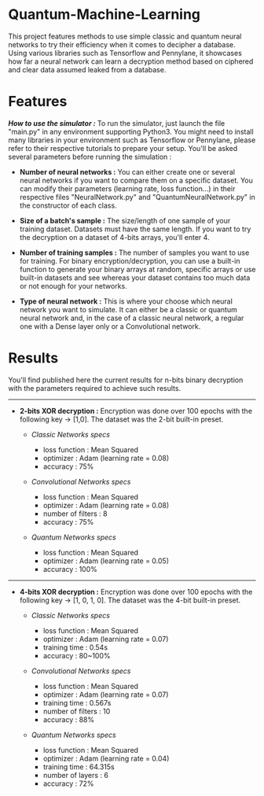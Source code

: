 # Quantum-Machine-Learning

  This project features methods to use simple classic and quantum neural networks to try their efficiency when it comes to decipher a database. Using various libraries such as Tensorflow and Pennylane, it showcases how far a neural network can learn a decryption method based on ciphered and clear data assumed leaked from a database.

# Features

___How to use the simulator :___ To run the simulator, just launch the file "main.py" in any environment supporting Python3. You might need to install many libraries in your environment such as Tensorflow or Pennylane, please refer to their respective tutorials to prepare your setup. You'll be asked several parameters before running the simulation :
  * __Number of neural networks :__ You can either create one or several neural networks if you want to compare them on a specific dataset. You can modify their parameters (learning rate, loss function...) in their respective files "NeuralNetwork.py" and "QuantumNeuralNetwork.py" in the constructor of each class.

  * __Size of a batch's sample :__ The size/length of one sample of your training dataset. Datasets must have the same length. If you want to try the decryption on a dataset of 4-bits arrays, you'll enter 4.

  * __Number of training samples :__ The number of samples you want to use for training. For binary encryption/decryption, you can use a built-in function to generate your binary arrays at random, specific arrays or use built-in datasets and see whereas your dataset contains too much data or not enough for your networks.

  * __Type of neural network :__ This is where your choose which neural network you want to simulate. It can either be a classic or quantum neural network and, in the case of a classic neural network, a regular one with a Dense layer only or a Convolutional network.

# Results


You'll find published here the current results for n-bits binary decryption with the parameters required to achieve such results.

---

  * __2-bits XOR decryption :__ Encryption was done over 100 epochs with the following key -> [1,0]. The dataset was the 2-bit built-in preset.
     * _Classic Networks specs_
         * loss function : Mean Squared
         * optimizer : Adam (learning rate = 0.08)
         * accuracy : 75%

     * _Convolutional Networks specs_
         * loss function : Mean Squared
         * optimizer : Adam (learning rate = 0.08)
         * number of filters : 8
         * accuracy : 75%

     * _Quantum Networks specs_
         * loss function : Mean Squared
         * optimizer : Adam (learning rate = 0.05)
         * accuracy : 100%

---
  * __4-bits XOR decryption :__ Encryption was done over 100 epochs with the following key -> [1, 0, 1, 0]. The dataset was the 4-bit built-in preset.
     * _Classic Networks specs_
         * loss function : Mean Squared
         * optimizer : Adam (learning rate = 0.07)
         * training time : 0.54s
         * accuracy : 80~100%

     * _Convolutional Networks specs_
         * loss function : Mean Squared
         * optimizer : Adam (learning rate = 0.07)
         * training time : 0.567s
         * number of filters : 10
         * accuracy : 88%

     * _Quantum Networks specs_
         * loss function : Mean Squared
         * optimizer : Adam (learning rate = 0.04)
         * training time : 64.315s
         * number of layers : 6
         * accuracy : 72%
